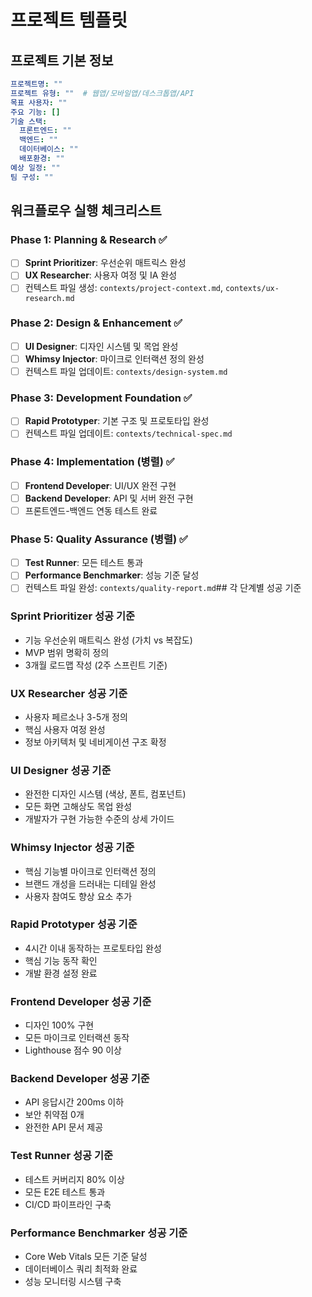 # 프로젝트 템플릿

## 프로젝트 기본 정보
```yaml
프로젝트명: ""
프로젝트 유형: ""  # 웹앱/모바일앱/데스크톱앱/API
목표 사용자: ""
주요 기능: []
기술 스택:
  프론트엔드: ""
  백엔드: ""
  데이터베이스: ""
  배포환경: ""
예상 일정: ""
팀 구성: ""
```

## 워크플로우 실행 체크리스트

### Phase 1: Planning & Research ✅
- [ ] **Sprint Prioritizer**: 우선순위 매트릭스 완성
- [ ] **UX Researcher**: 사용자 여정 및 IA 완성
- [ ] 컨텍스트 파일 생성: `contexts/project-context.md`, `contexts/ux-research.md`

### Phase 2: Design & Enhancement ✅  
- [ ] **UI Designer**: 디자인 시스템 및 목업 완성
- [ ] **Whimsy Injector**: 마이크로 인터랙션 정의 완성
- [ ] 컨텍스트 파일 업데이트: `contexts/design-system.md`

### Phase 3: Development Foundation ✅
- [ ] **Rapid Prototyper**: 기본 구조 및 프로토타입 완성
- [ ] 컨텍스트 파일 업데이트: `contexts/technical-spec.md`

### Phase 4: Implementation (병렬) ✅
- [ ] **Frontend Developer**: UI/UX 완전 구현 
- [ ] **Backend Developer**: API 및 서버 완전 구현
- [ ] 프론트엔드-백엔드 연동 테스트 완료

### Phase 5: Quality Assurance (병렬) ✅
- [ ] **Test Runner**: 모든 테스트 통과
- [ ] **Performance Benchmarker**: 성능 기준 달성
- [ ] 컨텍스트 파일 완성: `contexts/quality-report.md`## 각 단계별 성공 기준

### Sprint Prioritizer 성공 기준
- 기능 우선순위 매트릭스 완성 (가치 vs 복잡도)
- MVP 범위 명확히 정의
- 3개월 로드맵 작성 (2주 스프린트 기준)

### UX Researcher 성공 기준  
- 사용자 페르소나 3-5개 정의
- 핵심 사용자 여정 완성
- 정보 아키텍처 및 네비게이션 구조 확정

### UI Designer 성공 기준
- 완전한 디자인 시스템 (색상, 폰트, 컴포넌트)
- 모든 화면 고해상도 목업 완성
- 개발자가 구현 가능한 수준의 상세 가이드

### Whimsy Injector 성공 기준
- 핵심 기능별 마이크로 인터랙션 정의
- 브랜드 개성을 드러내는 디테일 완성
- 사용자 참여도 향상 요소 추가

### Rapid Prototyper 성공 기준
- 4시간 이내 동작하는 프로토타입 완성
- 핵심 기능 동작 확인
- 개발 환경 설정 완료

### Frontend Developer 성공 기준
- 디자인 100% 구현
- 모든 마이크로 인터랙션 동작
- Lighthouse 점수 90 이상

### Backend Developer 성공 기준
- API 응답시간 200ms 이하
- 보안 취약점 0개
- 완전한 API 문서 제공

### Test Runner 성공 기준
- 테스트 커버리지 80% 이상
- 모든 E2E 테스트 통과
- CI/CD 파이프라인 구축

### Performance Benchmarker 성공 기준
- Core Web Vitals 모든 기준 달성
- 데이터베이스 쿼리 최적화 완료
- 성능 모니터링 시스템 구축